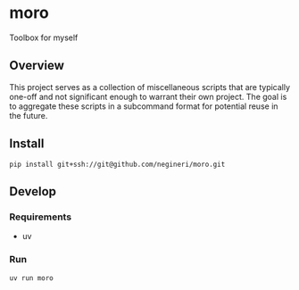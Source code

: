 # moro

Toolbox for myself

## Overview

This project serves as a collection of miscellaneous scripts that are typically one-off and not significant enough to warrant their own project. The goal is to aggregate these scripts in a subcommand format for potential reuse in the future.

## Install

```text
pip install git+ssh://git@github.com/negineri/moro.git
```

## Develop

### Requirements

- uv

### Run

```text
uv run moro
```
